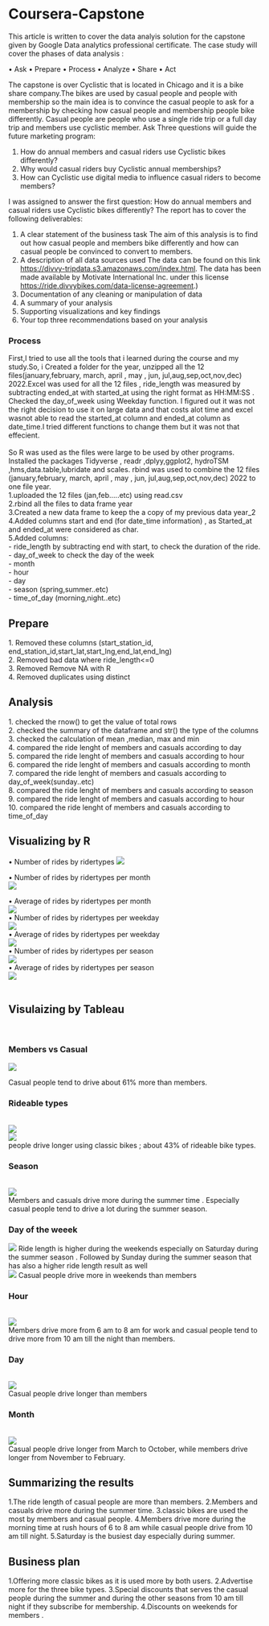 # Coursera-Capstone 
This article is written to cover the data analyis solution for the capstone given by Google Data analytics professional certificate. The case study will cover the phases of data analysis :

•	Ask
•	Prepare
•	Process
•	Analyze
•	Share
•	Act


The capstone is over Cyclistic that is located in Chicago and it is a bike share company.The bikes are used by casual people and people with membership so the main idea is to convince the casual people to ask for a membership by checking how casual people and membership people bike differently. Casual people are people who use a single ride trip or a full day trip and members use cyclistic member.
Ask Three questions will guide the future marketing program: 
1. How do annual members and casual riders use Cyclistic bikes differently? 
2. Why would casual riders buy Cyclistic annual memberships? 
3. How can Cyclistic use digital media to influence casual riders to become members?

I was assigned to answer the first question: How do annual members and casual riders use Cyclistic bikes differently?
The report has to cover the following deliverables: 
1.	A clear statement of the business task 
The aim of this analysis is to find out how casual people and members bike differently and how can casual people be convinced to convert to members.
2.	A description of all data sources used 
The data can be found on this link https://divvy-tripdata.s3.amazonaws.com/index.html.
The data has been made available by Motivate International Inc. under this license https://ride.divvybikes.com/data-license-agreement.)
3.	Documentation of any cleaning or manipulation of data
4.	A summary of your analysis 
5.	Supporting visualizations and key findings 
6.	Your top three recommendations based on your analysis

<h3>Process</h3>
First,I tried to use all the tools that i learned during the course and my study.So, i Created a folder for the year, unzipped all the 12 files(january,february, march, april , may , jun, jul,aug,sep,oct,nov,dec) 2022.Excel was used for all the 12 files , ride_length was measured by subtracting ended_at with started_at using the right format as HH:MM:SS . Checked the day_of_week using Weekday function. I figured out it was not the right decision to use it on large data and that costs alot time and excel wasnot able to read the started_at column and ended_at column as date_time.I tried different functions to change them but it was not that effecient.
<br>
<br>
So R was used as the files were large to be used by other programs. Installed the packages Tidyverse , readr ,dplyy,ggplot2, hydroTSM ,hms,data.table,lubridate and scales. rbind was used to combine the 12 files (january,february, march, april , may , jun, jul,aug,sep,oct,nov,dec) 2022 to one file year.<br>
1.uploaded the 12 files (jan,feb.....etc) using read.csv <br>
2.rbind all the files to data frame year <br>
3.Created a new data frame to keep the a copy of my previous data year_2 <br>
4.Added columns start and end (for date_time information) , as Started_at and ended_at were considered as char. <br>
5.Added columns:<br>
- ride_length by subtracting end with start, to check the duration of the ride. <br>
- day_of_week to check the day of the week<br>
- month <br>
- hour <br>
- day <br>
- season (spring,summer..etc) <br>
- time_of_day (morning,night..etc) <br>

<h2>Prepare</h2>
1.	Removed these columns (start_station_id, end_station_id,start_lat,start_lng,end_lat,end_lng)<br> 
2.	Removed bad data where ride_length<=0 <br>
3.	Removed Remove NA with R <br>
4.	Removed duplicates using distinct<br>


<h2>Analysis </h2>
1.	checked the rnow() to get the value of total rows<br>
2.	checked the summary of the dataframe and str() the type of the columns<br>
3.	checked the calculation of mean ,median, max and min<br>
4.	compared the ride lenght of members and casuals according to day<br>
5.	compared the ride lenght of members and casuals according to hour<br>
6.	compared the ride lenght of members and casuals according to month<br>
7.	compared the ride lenght of members and casuals according to day_of_week(sunday..etc)<br>
8.	compared the ride lenght of members and casuals according to season<br>
9.	compared the ride lenght of members and casuals according to hour<br>
10.	compared the ride lenght of members and casuals according to time_of_day<br>


<h2>Visualizing by R </h2>
•	Number of rides by ridertypes
<img src="https://github.com/haidy639/coursera-test/blob/master/photos/1.png">


<br>

•	Number of rides by ridertypes per month <br>
<img src="https://github.com/haidy639/coursera-test/blob/master/photos/4.png"><br>

•	Average of rides by ridertypes per month <br><img src="https://github.com/haidy639/coursera-test/blob/master/photos/5.png"><br>
•	Number of rides by ridertypes per weekday<br> <img src="https://github.com/haidy639/coursera-test/blob/master/photos/2.png"><br>
•	Average of rides by ridertypes per weekday<br><img src="https://github.com/haidy639/coursera-test/blob/master/photos/3.png"><br>
•	Number of rides by ridertypes per season <br><img src="https://github.com/haidy639/coursera-test/blob/master/photos/6.png"><br>
•	Average of rides by ridertypes per season<br><img src="https://github.com/haidy639/coursera-test/blob/master/photos/7.png"><br>
<br>
<h2>Visulaizing by Tableau</h2>
<br>
<h3>Members vs Casual</h3>
<p>
<img src ="https://github.com/haidy639/coursera-test/blob/master/photos/membervscasual.png">

Casual people tend to drive about 61% more than members.
<br>
<h3>Rideable types</h3>
<br>
<img src ="https://github.com/haidy639/coursera-test/blob/master/photos/rideable_type.png">
<br>
<img src ="https://github.com/haidy639/coursera-test/blob/master/photos/rideable2.png">
<br>
people drive longer using classic bikes ; about 43% of rideable bike types.
<br>
<h3>Season</h3>
<br>
<img src="https://github.com/haidy639/coursera-test/blob/master/photos/season.png">
<br>
Members and casuals drive more during the summer time . Especially casual people tend to drive a lot during the summer season.
<br>
<h3>Day of the weeek</h3>
<img src="https://github.com/haidy639/coursera-test/blob/master/photos/per_day_of_week.png">
Ride length is higher during the weekends especially on Saturday during the summer season . Followed by Sunday during the summer season that has also a higher ride length result as well
<br>
<img src="https://github.com/haidy639/coursera-test/blob/master/photos/per_day_of_week2.png">
Casual people drive more in weekends than members
<h3>Hour</h3>
<br>
<img src="https://github.com/haidy639/coursera-test/blob/master/photos/per_hour.png">
<br>
Members drive more from 6 am to 8 am for work and casual people tend to drive more from 10 am till the night than members.
<br>
<h3>Day</h3>
<br>
<img src="https://github.com/haidy639/coursera-test/blob/master/photos/per_day.png">
<br>
Casual people drive longer than members
<h3>Month</h3>
<br>
<img src="https://github.com/haidy639/coursera-test/blob/master/photos/per_month.png">
<br>
Casual people drive longer from March to October, while members drive longer from November to February. 
</p>

<h2>Summarizing the results</h2>
1.The ride length of casual people are more than members.
2.Members and casuals drive more during the summer time.
3.classic bikes are used the most by members and casual people.
4.Members drive more during the morning time at rush hours of 6 to 8 am while casual people drive from 10 am till night.
5.Saturday is the busiest day especially during summer.

<h2>Business plan</h2>
1.Offering more classic bikes as it is used more by both users.
2.Advertise more for the three bike types. 
3.Special discounts that serves the casual people during the summer and during the other seasons from 10 am till night if they subscribe for membership.
4.Discounts on weekends for members .













